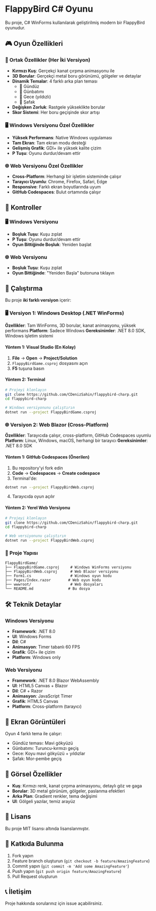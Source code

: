 # FlappyBird C# Oyunu

Bu proje, C# WinForms kullanılarak geliştirilmiş modern bir FlappyBird oyunudur.

## 🎮 Oyun Özellikleri

### 🎯 Ortak Özellikler (Her İki Versiyon)
- **Kırmızı Kuş**: Gerçekçi kanat çırpma animasyonu ile
- **3D Borular**: Gerçekçi metal boru görünümü, gölgeler ve detaylar
- **Dinamik Temalar**: 4 farklı arka plan teması
  - 🌅 Gündüz
  - 🌇 Günbatımı  
  - 🌙 Gece (yıldızlı)
  - 🌄 Şafak
- **Değişken Zorluk**: Rastgele yükseklikte borular
- **Skor Sistemi**: Her boru geçişinde skor artışı

### 🖥️ Windows Versiyonu Özel Özellikler
- **Yüksek Performans**: Native Windows uygulaması
- **Tam Ekran**: Tam ekran modu desteği
- **Gelişmiş Grafik**: GDI+ ile yüksek kalite çizim
- **P Tuşu**: Oyunu durdur/devam ettir

### 🌐 Web Versiyonu Özel Özellikler
- **Cross-Platform**: Herhangi bir işletim sisteminde çalışır
- **Tarayıcı Uyumlu**: Chrome, Firefox, Safari, Edge
- **Responsive**: Farklı ekran boyutlarında uyum
- **GitHub Codespaces**: Bulut ortamında çalışır

## 🎯 Kontroller

### 🖥️ Windows Versiyonu
- **Boşluk Tuşu**: Kuşu zıplat
- **P Tuşu**: Oyunu durdur/devam ettir
- **Oyun Bittiğinde Boşluk**: Yeniden başlat

### 🌐 Web Versiyonu
- **Boşluk Tuşu**: Kuşu zıplat
- **Oyun Bittiğinde**: "Yeniden Başla" butonuna tıklayın

## 🚀 Çalıştırma

Bu proje **iki farklı versiyon** içerir:

### 🖥️ Versiyon 1: Windows Desktop (.NET WinForms)
**Özellikler**: Tam WinForms, 3D borular, kanat animasyonu, yüksek performans
**Platform**: Sadece Windows
**Gereksinimler**: .NET 8.0 SDK, Windows işletim sistemi

#### Yöntem 1: Visual Studio (En Kolay)
1. **File** → **Open** → **Project/Solution**
2. `FlappyBirdGame.csproj` dosyasını açın
3. **F5** tuşuna basın

#### Yöntem 2: Terminal
```bash
# Projeyi klonlayın
git clone https://github.com/CDenizSahin/flappybird-charp.git
cd flappybird-charp

# Windows versiyonunu çalıştırın
dotnet run --project FlappyBirdGame.csproj
```

### 🌐 Versiyon 2: Web Blazor (Cross-Platform)
**Özellikler**: Tarayıcıda çalışır, cross-platform, GitHub Codespaces uyumlu
**Platform**: Linux, Windows, macOS, herhangi bir tarayıcı
**Gereksinimler**: .NET 8.0 SDK

#### Yöntem 1: GitHub Codespaces (Önerilen)
1. Bu repository'yi fork edin
2. **Code** → **Codespaces** → **Create codespace**
3. Terminal'de:
```bash
dotnet run --project FlappyBirdWeb.csproj
```
4. Tarayıcıda oyun açılır

#### Yöntem 2: Yerel Web Versiyonu
```bash
# Projeyi klonlayın
git clone https://github.com/CDenizSahin/flappybird-charp.git
cd flappybird-charp

# Web versiyonunu çalıştırın
dotnet run --project FlappyBirdWeb.csproj
```

### 📁 Proje Yapısı
```
FlappyBirdGame/
├── FlappyBirdGame.csproj     # Windows WinForms versiyonu
├── FlappyBirdWeb.csproj      # Web Blazor versiyonu
├── Form1.cs                  # Windows oyun kodu
├── Pages/Index.razor        # Web oyun kodu
├── wwwroot/                  # Web dosyaları
└── README.md                # Bu dosya
```

## 🛠️ Teknik Detaylar

### Windows Versiyonu
- **Framework**: .NET 8.0
- **UI**: Windows Forms
- **Dil**: C#
- **Animasyon**: Timer tabanlı 60 FPS
- **Grafik**: GDI+ ile çizim
- **Platform**: Windows only

### Web Versiyonu
- **Framework**: .NET 8.0 Blazor WebAssembly
- **UI**: HTML5 Canvas + Blazor
- **Dil**: C# + Razor
- **Animasyon**: JavaScript Timer
- **Grafik**: HTML5 Canvas
- **Platform**: Cross-platform (tarayıcı)

## 📸 Ekran Görüntüleri

Oyun 4 farklı tema ile çalışır:
- Gündüz teması: Mavi gökyüzü
- Günbatımı: Turuncu-kırmızı geçiş
- Gece: Koyu mavi gökyüzü + yıldızlar
- Şafak: Mor-pembe geçiş

## 🎨 Görsel Özellikler

- **Kuş**: Kırmızı renk, kanat çırpma animasyonu, detaylı göz ve gaga
- **Borular**: 3D metal görünüm, gölgeler, paslanma efektleri
- **Arka Plan**: Gradient renkler, tema değişimi
- **UI**: Gölgeli yazılar, temiz arayüz

## 📝 Lisans

Bu proje MIT lisansı altında lisanslanmıştır.

## 🤝 Katkıda Bulunma

1. Fork yapın
2. Feature branch oluşturun (`git checkout -b feature/AmazingFeature`)
3. Commit yapın (`git commit -m 'Add some AmazingFeature'`)
4. Push yapın (`git push origin feature/AmazingFeature`)
5. Pull Request oluşturun

## 📞 İletişim

Proje hakkında sorularınız için issue açabilirsiniz.
